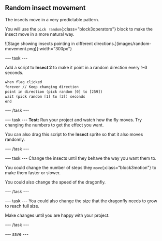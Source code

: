 ## Random insect movement

<div style="display: flex; flex-wrap: wrap">
<div style="flex-basis: 200px; flex-grow: 1; margin-right: 15px;">
The insects move in a very predictable pattern. 

You will use the `pick random`{:class="block3operators"} block to make the insect move in a more natural way.
</div>
<div>
![Stage showing insects pointing in different directions.](images/random-movement.png){:width="300px"}
</div>
</div>

--- task ---

Add a script to **Insect 2** to make it point in a random direction every 1–3 seconds. 

```blocks3
when flag clicked
forever // Keep changing direction
point in direction (pick random [0] to [259])
wait (pick random [1] to [3]) seconds
end
```

--- /task ---

--- task ---
**Test:** Run your project and watch how the fly moves. Try changing the numbers to get the effect you want. 

You can also drag this script to the **Insect** sprite so that it also moves randomly.

--- /task ---

--- task ---
Change the insects until they behave the way you want them to. 

You could change the number of steps they `move`{:class="block3motion"} to make them faster or slower.

You could also change the speed of the dragonfly. 

--- /task ---

--- task ---
You could also change the size that the dragonfly needs to grow to reach full size.

Make changes until you are happy with your project.

--- /task ---

--- save ---
